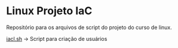 # Linux Projeto IaC
Repositório para os arquivos de script do projeto do curso de linux.

[iacl.sh](https://github.com/RafaelKamada/linux_projeto_iac/blob/main/iacl.sh) -> Script para criação de usuários 
